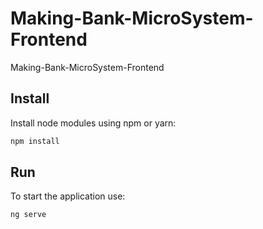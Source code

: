 # Making-Bank-MicroSystem-Frontend
Making-Bank-MicroSystem-Frontend
## Install

Install node modules using npm or yarn:

```bash
npm install
```

## Run

To start the application use:
```python
ng serve
```
